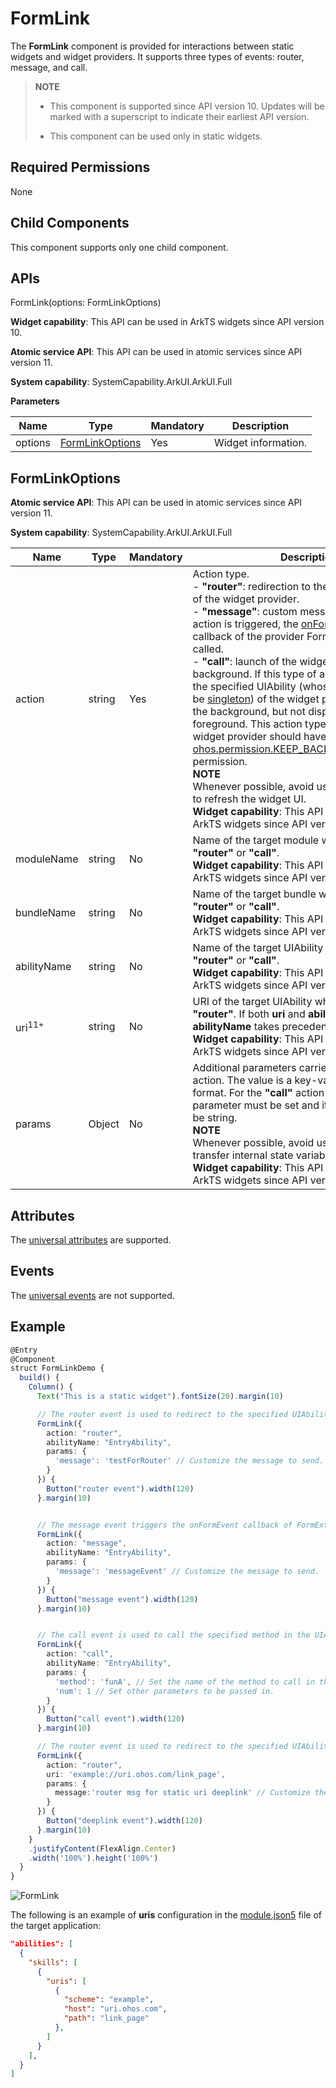 # FormLink

The **FormLink** component is provided for interactions between static widgets and widget providers. It supports three types of events: router, message, and call.

> **NOTE**
>
> - This component is supported since API version 10. Updates will be marked with a superscript to indicate their earliest API version.
>
> - This component can be used only in static widgets.
>

## Required Permissions

None

## Child Components

This component supports only one child component.

## APIs

FormLink(options: FormLinkOptions)

**Widget capability**: This API can be used in ArkTS widgets since API version 10.

**Atomic service API**: This API can be used in atomic services since API version 11.

**System capability**: SystemCapability.ArkUI.ArkUI.Full

**Parameters**

| Name      | Type                           | Mandatory  | Description  |
| --------- | ------------------------------- | ---- | ------ |
| options | [FormLinkOptions](#formlinkoptions) | Yes   | Widget information.|

## FormLinkOptions

**Atomic service API**: This API can be used in atomic services since API version 11.

**System capability**: SystemCapability.ArkUI.ArkUI.Full

| Name     | Type| Mandatory| Description                                                    |
| ----------- | -------- | ---- | ------------------------------------------------------------ |
| action      | string   | Yes  | Action type.<br>- **"router"**: redirection to the specified UIAbility of the widget provider.<br>- **"message"**: custom message. If this type of action is triggered, the [onFormEvent()](../../apis-form-kit/js-apis-app-form-formExtensionAbility.md#formextensionabilityonformevent) lifecycle callback of the provider FormExtensionAbility is called.<br>- **"call"**: launch of the widget provider in the background. If this type of action is triggered, the specified UIAbility (whose launch type must be [singleton](../../../application-models/uiability-launch-type.md#singleton)) of the widget provider is started in the background, but not displayed in the foreground. This action type requires that the widget provider should have the [ohos.permission.KEEP_BACKGROUND_RUNNING](../../../security/AccessToken/permissions-for-all.md#ohospermissionkeep_background_running) permission.<br>**NOTE**<br>Whenever possible, avoid using the router event to refresh the widget UI.<br>**Widget capability**: This API can be used in ArkTS widgets since API version 10.|
| moduleName  | string   | No  | Name of the target module when action is **"router"** or **"call"**.<br>**Widget capability**: This API can be used in ArkTS widgets since API version 10.|
| bundleName  | string   | No  | Name of the target bundle when action is **"router"** or **"call"**.<br>**Widget capability**: This API can be used in ArkTS widgets since API version 10.|
| abilityName | string   | No  | Name of the target UIAbility when action is **"router"** or **"call"**.<br>**Widget capability**: This API can be used in ArkTS widgets since API version 10.|
| uri<sup>11+</sup> | string   | No  | URI of the target UIAbility when action is **"router"**. If both **uri** and **abilityName** are set, **abilityName** takes precedence.<br>**Widget capability**: This API can be used in ArkTS widgets since API version 11.|
| params      | Object   | No  | Additional parameters carried in the current action. The value is a key-value pair in JSON format. For the **"call"** action type, the **method** parameter must be set and its value type must be string.<br>**NOTE**<br>Whenever possible, avoid using **params** to transfer internal state variables of widgets.<br>**Widget capability**: This API can be used in ArkTS widgets since API version 10.|

## Attributes

The [universal attributes](ts-component-general-attributes.md) are supported.

## Events

The [universal events](ts-component-general-events.md) are not supported.

## Example

```ts
@Entry
@Component
struct FormLinkDemo {
  build() {
    Column() {
      Text("This is a static widget").fontSize(20).margin(10)

      // The router event is used to redirect to the specified UIAbility from the static widget.
      FormLink({
        action: "router",
        abilityName: "EntryAbility",
        params: {
          'message': 'testForRouter' // Customize the message to send.
        }
      }) {
        Button("router event").width(120)
      }.margin(10)


      // The message event triggers the onFormEvent callback of FormExtensionAbility.
      FormLink({
        action: "message",
        abilityName: "EntryAbility",
        params: {
          'message': 'messageEvent' // Customize the message to send.
        }
      }) {
        Button("message event").width(120)
      }.margin(10)


      // The call event is used to call the specified method in the UIAbility.
      FormLink({
        action: "call",
        abilityName: "EntryAbility",
        params: {
          'method': 'funA', // Set the name of the method to call in the EntryAbility.
          'num': 1 // Set other parameters to be passed in.
        }
      }) {
        Button("call event").width(120)
      }.margin(10)

      // The router event is used to redirect to the specified UIAbility from the static widget through deep linking.
      FormLink({
        action: "router",
        uri: 'example://uri.ohos.com/link_page',
        params: {
          message:'router msg for static uri deeplink' // Customize the message to send.
        }
      }) {
        Button("deeplink event").width(120)
      }.margin(10)
    }
    .justifyContent(FlexAlign.Center)
    .width('100%').height('100%')
  }
}
```

![FormLink](figures/formLink.png)

The following is an example of **uris** configuration in the [module.json5](../../../quick-start/module-configuration-file.md#skills) file of the target application:

```json
"abilities": [
  {
    "skills": [
      {
        "uris": [
          {
            "scheme": "example",
            "host": "uri.ohos.com",
            "path": "link_page"
          },
        ]
      }
    ],
  }
]
```
